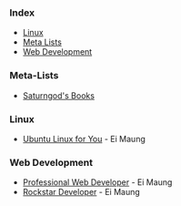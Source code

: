 ### Index

-   [Linux](#linux)
-   [Meta Lists](#meta-lists)
-   [Web Development](#web-development)

### Meta-Lists

-   [Saturngod's Books](http://books.saturngod.net)

### Linux

-   [Ubuntu Linux for You](http://eimaung.com/ubuntu-for-you) - Ei Maung

### Web Development

-   [Professional Web Developer](http://eimaung.com/professional-web-developer) - Ei Maung
-   [Rockstar Developer](http://eimaung.com/rockstar-developer) - Ei Maung
